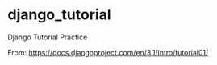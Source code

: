 # django_tutorial
Django Tutorial Practice

From:
https://docs.djangoproject.com/en/3.1/intro/tutorial01/
